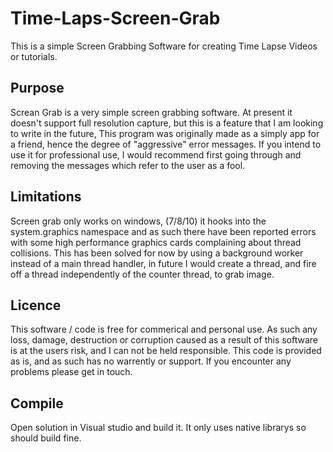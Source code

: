# Time-Laps-Screen-Grab
This is a simple Screen Grabbing Software for creating Time Lapse Videos or tutorials. 
## Purpose
Screan Grab is a very simple screen grabbing software.
At present it doesn't support full resolution capture, but this is a feature that I am looking to write in the future,
This program was originally made as a simply app for a friend, hence the degree of "aggressive" error messages. If you 
intend to use it for professional use, I would recommend first going through and removing the messages which refer
to the user as a fool. 

## Limitations 
Screen grab only works on windows, (7/8/10) it hooks into the system.graphics namespace and as such there have been reported errors with some high performance graphics cards complaining about thread collisions. This has been solved for now by using a background worker instead of a main thread handler, in future I would create a thread, and fire off a thread independently of the counter thread, to grab image. 

## Licence
This software / code is free for commerical and personal use. As such any loss, damage, destruction or corruption caused as a result of this software is at the users risk, and I can not be held responsible. This code is provided as is, and as such has no warrently or support. If you encounter any problems please get in touch. 

## Compile
Open solution in Visual studio and build it. It only uses native librarys so should build fine. 





